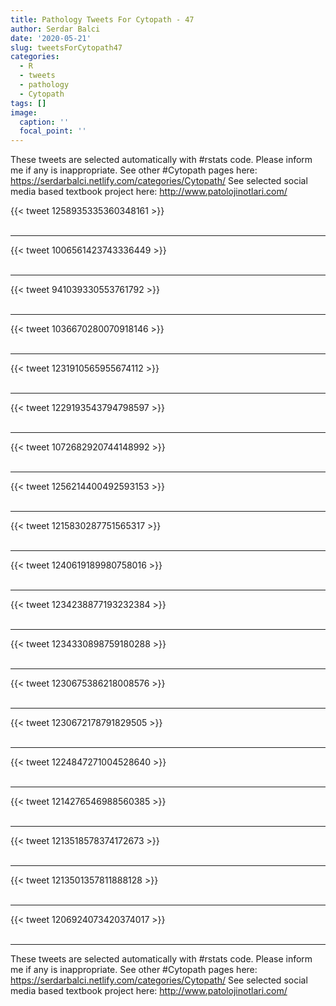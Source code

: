```yaml
---
title: Pathology Tweets For Cytopath - 47
author: Serdar Balci
date: '2020-05-21'
slug: tweetsForCytopath47
categories:
  - R
  - tweets
  - pathology
  - Cytopath
tags: []
image:
  caption: ''
  focal_point: ''
---
```



These tweets are selected automatically with #rstats code. Please inform me if any is inappropriate.
See other #Cytopath pages here: https://serdarbalci.netlify.com/categories/Cytopath/ 
See selected social media based textbook project here: http://www.patolojinotlari.com/

{{< tweet 1258935335360348161 >}}
<br>
<br>
<hr>
{{< tweet 1006561423743336449 >}}
<br>
<br>
<hr>
{{< tweet 941039330553761792 >}}
<br>
<br>
<hr>
{{< tweet 1036670280070918146 >}}
<br>
<br>
<hr>
{{< tweet 1231910565955674112 >}}
<br>
<br>
<hr>
{{< tweet 1229193543794798597 >}}
<br>
<br>
<hr>
{{< tweet 1072682920744148992 >}}
<br>
<br>
<hr>
{{< tweet 1256214400492593153 >}}
<br>
<br>
<hr>
{{< tweet 1215830287751565317 >}}
<br>
<br>
<hr>
{{< tweet 1240619189980758016 >}}
<br>
<br>
<hr>
{{< tweet 1234238877193232384 >}}
<br>
<br>
<hr>
{{< tweet 1234330898759180288 >}}
<br>
<br>
<hr>
{{< tweet 1230675386218008576 >}}
<br>
<br>
<hr>
{{< tweet 1230672178791829505 >}}
<br>
<br>
<hr>
{{< tweet 1224847271004528640 >}}
<br>
<br>
<hr>
{{< tweet 1214276546988560385 >}}
<br>
<br>
<hr>
{{< tweet 1213518578374172673 >}}
<br>
<br>
<hr>
{{< tweet 1213501357811888128 >}}
<br>
<br>
<hr>
{{< tweet 1206924073420374017 >}}
<br>
<br>
<hr>


These tweets are selected automatically with #rstats code. Please inform me if any is inappropriate.
See other #Cytopath pages here: https://serdarbalci.netlify.com/categories/Cytopath/ 
See selected social media based textbook project here: http://www.patolojinotlari.com/
